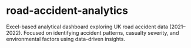 # road-accident-analytics
Excel-based analytical dashboard exploring UK road accident data (2021–2022). Focused on identifying accident patterns, casualty severity, and environmental factors using data-driven insights.
